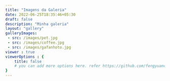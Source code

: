 ```yaml
---
title: "Imagens da Galeria"
date: 2022-06-25T18:35:46+05:30
draft: false
description: "Minha galeria"
layout: "gallery"
galleryImages:
 - src: /images/pet.jpg
 - src: /images/coffee.jpg
 - src: /images/gafanhoto.jpg
viewer : true
viewerOptions : {
    title: false
    # you can add more options here. refer https://github.com/fengyuanchen/viewerjs?tab=readme-ov-file#options
}
---
```

